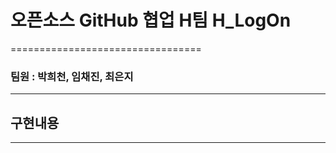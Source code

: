 # 오픈소스 GitHub 협업 H팀 H_LogOn
=================================

### 팀원 : 박희천, 임채진, 최은지
-------------------------------

## 구현내용
----------
